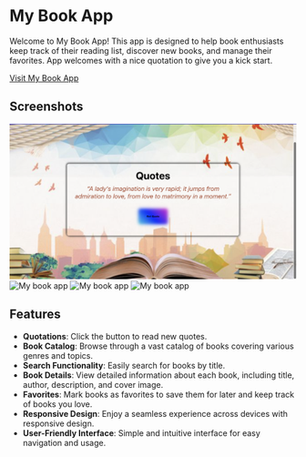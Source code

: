 # My Book App

Welcome to My Book App! This app is designed to help book enthusiasts keep track of their reading list, discover new books, and manage their favorites.
App welcomes with a nice quotation to give you a kick start.

[Visit My Book App](https://my-book-app.herokuapp.com)

## Screenshots

![My book app](/my-library/public/assets/images/Screenshot1.png)
![My book app]()
![My book app]()
![My book app]()

## Features

- **Quotations**: Click the button to read new quotes.
- **Book Catalog**: Browse through a vast catalog of books covering various genres and topics.
- **Search Functionality**: Easily search for books by title.
- **Book Details**: View detailed information about each book, including title, author, description, and cover image.
- **Favorites**: Mark books as favorites to save them for later and keep track of books you love.
- **Responsive Design**: Enjoy a seamless experience across devices with responsive design.
- **User-Friendly Interface**: Simple and intuitive interface for easy navigation and usage.
